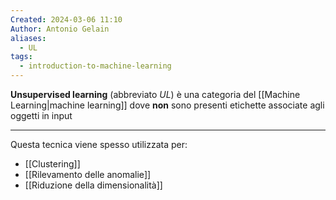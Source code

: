 ```yaml
---
Created: 2024-03-06 11:10
Author: Antonio Gelain
aliases:
  - UL
tags:
  - introduction-to-machine-learning
---
```


**Unsupervised learning** (abbreviato *UL*) è una categoria del [[Machine Learning|machine learning]] dove **non** sono presenti etichette associate agli oggetti in input

---

Questa tecnica viene spesso utilizzata per:
- [[Clustering]]
- [[Rilevamento delle anomalie]]
- [[Riduzione della dimensionalità]]
